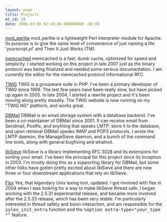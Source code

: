```yaml
---
layout: page
title: Projects
mt_id: 29
date: 2006-03-08 02:10:40.000000000 -08:00
---
```

<a href="http://modperlite.org/" title="mod_perlite">mod_perlite</a>
mod_perlite is a lightweight Perl interpreter module for Apache. Its purpose is to give the same level of convenience of just naming a file 'yourscript<em>.pl</em>' and Then It Just Works (TM).

<a href="http://danga.com/memcached/" title="memcached">memcached</a>
memcached is a fast, dumb cache, optimized for speed and simplicity. I started working on this project in late 2007 just as the binary protocol was being finalized and needed some serious documentation. I am currently the editor for the memcached protocol informational RFC.

<a href="http://informationgateway.org/" title="TWIG">TWIG</a>
TWIG is a groupware suite in PHP. I've been a primary developer of TWIG since 1999.  The last few years have been really slow, but have picked up again in 2005. In late 2004, I started a rewrite project and it's been moving along pretty steadily. The TWIG website is now running on my "TWIG NG" platform, and works great.

<a href="http://dbmail.org/">DBMail</a>
DBMail is an email storage system with a database backend. I've been a co-maintainer of DBMail since 2001. It can receive email from Sendmail, Postfix, and anything that speaks LMTP, store it to the database, and upon retrieval DBMail speaks IMAP and POP3 protocols. I wrote the LMTP daemon, the ManageSieve daemon, and a bunch of the command line tools, along with general bugfixing and whatnot.

<a href="http://libsieve.sf.net/">libSieve</a>
libSieve is a library implementing RFC 3028 and its extensions for sorting your email. I've been the principal for this project since its inception in 2003. I'm mostly doing this as a supporting library for DBMail, but some other folks have gotten pretty excited about libSieve and there are now three or four downstream applications that rely on libSieve.

<a href="http://flex.sf.net/">Flex</a>
Yes, that legendary Unix lexing tool, updated. I got involved with flex in 2004 when I was looking for a way to make libSieve thread safe. I began working with the 2.5.31 experimental release, and became more involved after the 2.5.33 release, which has been very stable. I'm particularly interested in thread safety and bison interaction, and am responsible for the <tt>yylex_init_extra</tt> function and the <tt>%option extra-type="your_type *"</tt> feature. 
